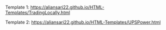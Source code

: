 Template 1: https://aliansari22.github.io/HTML-Templates/TradingLocally.html

Template 2: https://aliansari22.github.io/HTML-Templates/UPSPower.html
